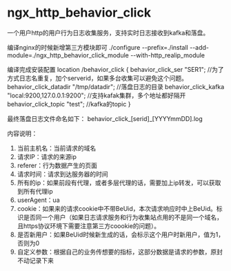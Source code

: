 # ngx_http_behavior_click
一个用户http的用户行为日志收集服务，支持实时日志接收到kafka和落盘。

编译nginx的时候新增第三方模块即可
./configure --prefix=./install  --add-module=./ngx_http_behavior_click_module --with-http_realip_module

编译完成安装配置
location /behavior_click {
    behavior_click_ser "SER1";  //为了方式日志名重复，加个serverid，如果多台收集可以避免这个问题。
		behavior_click_datadir "/tmp/datadir"; //落盘日志的目录
    behavior_click_kafka  "local:9200,127.0.0.1:9200"; //支持kafak集群，多个地址都好隔开
    behavior_click_topic  "test"; //kafka的topic
 }
 
 最终落盘日志文件命名如下：
 behavior_click_[serid]_[YYYYmmDD].log
 
 内容说明：
 1. 当前主机名：当前请求的域名
 2. 请求IP：请求的来源ip
 3. referer：行为数据产生的页面
 4. 请求时间：请求到达服务器的时间
 5. 所有的ip：如果前段有代理，或者多层代理的话，需要加上ip转发，可以获取到所有代理ip
 6. userAgent：ua
 7. cookie：如果来的请求cookie中不带BeUid，本次请求响应时中上BeUid。标识是否同一个用户（如果日志请求服务和行为收集站点用的不是同一个域名，且https协议环境下需要注意第三方coookie的问题）。
 8. 是否新用户：如果BeUid时候新生成的话，会标示这个用户时新用户，值为1，否则为0
 9. 自定义参数：根据自己的业务传想要的指标，这部分数据是请求的参数，原封不动记录下来
